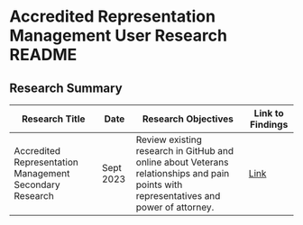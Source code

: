 # Accredited Representation Management User Research README

## Research Summary
| Research Title  | Date | Research Objectives  | Link to Findings |
| ------------- | ------------- | ------------- | ------------- |
| Accredited Representation Management Secondary Research | Sept 2023 | Review existing research in GitHub and online about Veterans relationships and pain points with representatives and power of attorney. | [Link](https://github.com/department-of-veterans-affairs/va.gov-team/blob/8ef2e76580c235683a1e6134a24a58886547ff18/products/accredited-representation-management/Research/Discover/Secondary%20Research/Secondary%20Research%20Accredited%20Representation%20Management%20readme.md) |
